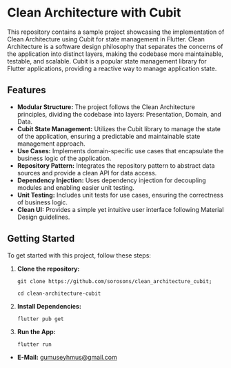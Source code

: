 <h1>Clean Architecture with Cubit</h1>

<p>This repository contains a sample project showcasing the implementation of Clean Architecture using Cubit for state management in Flutter. Clean Architecture is a software design philosophy that separates the concerns of the application into distinct layers, making the codebase more maintainable, testable, and scalable. Cubit is a popular state management library for Flutter applications, providing a reactive way to manage application state.</p>

<h2>Features</h2>

<ul>
  <li><strong>Modular Structure:</strong> The project follows the Clean Architecture principles, dividing the codebase into layers: Presentation, Domain, and Data.</li>
  <li><strong>Cubit State Management:</strong> Utilizes the Cubit library to manage the state of the application, ensuring a predictable and maintainable state management approach.</li>
  <li><strong>Use Cases:</strong> Implements domain-specific use cases that encapsulate the business logic of the application.</li>
  <li><strong>Repository Pattern:</strong> Integrates the repository pattern to abstract data sources and provide a clean API for data access.</li>
  <li><strong>Dependency Injection:</strong> Uses dependency injection for decoupling modules and enabling easier unit testing.</li>
  <li><strong>Unit Testing:</strong> Includes unit tests for use cases, ensuring the correctness of business logic.</li>
  <li><strong>Clean UI:</strong> Provides a simple yet intuitive user interface following Material Design guidelines.</li>
</ul>

<h2>Getting Started</h2>

<p>To get started with this project, follow these steps:</p>

<ol>
  <li><strong>Clone the repository:</strong></li>
  <pre><code>git clone https://github.com/sorosons/clean_architecture_cubit;</code></pre>
  <pre><code>cd clean-architecture-cubit</code></pre>

  <li><strong>Install Dependencies:</strong></li>
  <pre><code>flutter pub get</code></pre>

  <li><strong>Run the App:</strong></li>
  <pre><code>flutter run</code></pre>
</ol>
<ul>
  <li><strong>E-Mail:</strong> <a href="gumuseyhmus@gmail.com">gumuseyhmus@gmail.com</a></li>
  
</ul>
